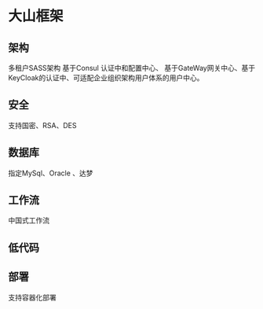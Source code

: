# 大山框架

## 架构
  多租户SASS架构
  基于Consul 认证中和配置中心、 基于GateWay网关中心、基于KeyCloak的认证中、可适配企业组织架构用户体系的用户中心。

## 安全
 支持国密、RSA、DES

## 数据库
 指定MySql、Oracle 、达梦
## 工作流
 中国式工作流

## 低代码

## 部署
支持容器化部署
